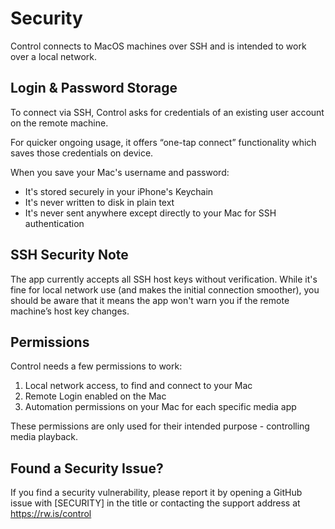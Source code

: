 # Security

Control connects to MacOS machines over SSH and is intended to work over a local network.

## Login & Password Storage

To connect via SSH, Control asks for credentials of an existing user account on the remote machine. 

For quicker ongoing usage, it offers “one-tap connect” functionality which saves those credentials on device.

When you save your Mac's username and password:
- It's stored securely in your iPhone's Keychain
- It's never written to disk in plain text
- It's never sent anywhere except directly to your Mac for SSH authentication

## SSH Security Note

The app currently accepts all SSH host keys without verification. While it's fine for local network use (and makes the initial connection smoother), you should be aware that it means the app won't warn you if the remote machine’s host key changes.

## Permissions

Control needs a few permissions to work:
1. Local network access, to find and connect to your Mac
2. Remote Login enabled on the Mac
3. Automation permissions on your Mac for each specific media app

These permissions are only used for their intended purpose - controlling media playback.

## Found a Security Issue?

If you find a security vulnerability, please report it by opening a GitHub issue with [SECURITY] in the title or contacting the support address at https://rw.is/control

